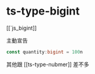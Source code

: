 # ts-type-bigint

[[`js_bigint]]

主動宣告
```ts
const quantity:bigint = 100n
```

其他跟 [[ts-type-nubmer]] 差不多